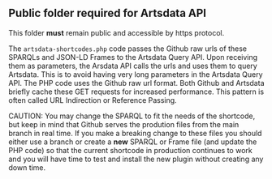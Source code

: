 Public folder required for Artsdata API
--------------------------

This folder **must** remain public and accessible by https protocol.

The `artsdata-shortcodes.php` code passes the Github raw urls of these SPARQLs and JSON-LD Frames to the Artsdata Query API. Upon receiving them as parameters, the Arsdata API  calls the urls and uses them to query Artsdata.  This is to avoid having very long parameters in the Artsdata Query API. The PHP code uses the Github raw url format. Both Github and Artsdata briefly cache these GET requests for increased performance. This pattern is often called URL Indirection or Reference Passing.

CAUTION: You may change the SPARQL to fit the needs of the shortcode, but keep in mind that Github serves the prodution files from the main branch in real time. If you make a breaking change to these files you should either use a branch or create a **new** SPARQL or Frame file (and update the PHP code) so that the current shortcode in production continues to work and you will have time to test and install the new plugin without creating any down time.